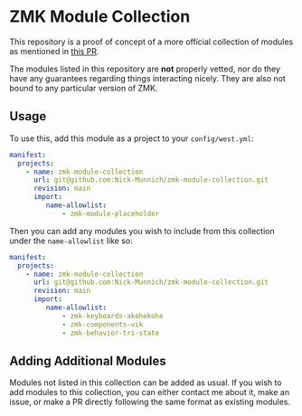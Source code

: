 # ZMK Module Collection

This repository is a proof of concept of a more official collection of modules as mentioned in [this PR](https://github.com/zmkfirmware/zmk/pull/2456).

The modules listed in this repository are **not** properly vetted, nor do they have any guarantees regarding things interacting nicely. 
They are also not bound to any particular version of ZMK. 

## Usage

To use this, add this module as a project to your `config/west.yml`:

```yaml
manifest:
  projects:
    - name: zmk-module-collection
      url: git@github.com:Nick-Munnich/zmk-module-collection.git
      revision: main
      import:
         name-allowlist: 
             - zmk-module-placeholder
```

Then you can add any modules you wish to include from this collection under the `name-allowlist` like so:

```yaml
manifest:
  projects:
    - name: zmk-module-collection
      url: git@github.com:Nick-Munnich/zmk-module-collection.git
      revision: main
      import:
         name-allowlist: 
             - zmk-keyboards-akohekohe
             - zmk-components-vik
             - zmk-behavior-tri-state
```

## Adding Additional Modules

Modules not listed in this collection can be added as usual. If you wish to add modules to this collection, you can either contact me about it, make an issue, or make a PR directly following the same format as existing modules.
